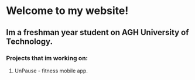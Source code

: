 # Welcome to my website!
## Im a freshman year student on AGH University of Technology. 
### Projects that im working on:
1. UnPause - fitness mobile app.

